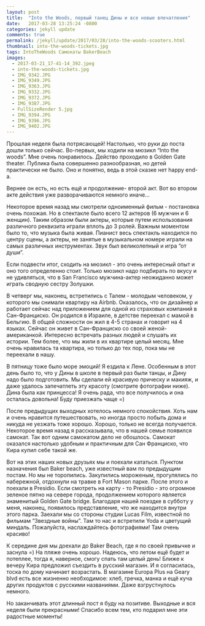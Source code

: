 ```yaml
---
layout: post
title:  "Into the Woods, первый танец Дины и все новые впечатления"
date:   2017-03-28 13:25:24 -0800
categories: jekyll update
comments: true
permalink: /jekyll/update/2017/03/28/into-the-woods-scooters.html
thumbnail: into-the-woods-tickets.jpg
tags: IntoTheWoods Самокаты BakerBeach
images:
  - 2017-03-21_17-41-14_392.jpeg
  - into-the-woods-tickets.jpg
  - IMG_9342.JPG
  - IMG_9349.JPG
  - IMG_9363.JPG
  - IMG_9332.JPG
  - IMG_9372.JPG
  - IMG_9387.JPG
  - FullSizeRender 5.jpg
  - IMG_9394.JPG
  - IMG_9396.JPG
  - IMG_9402.JPG
---
```


Прошлая неделя была потрясающей! Настолько, что руки до поста дошли только сейчас.
Во-первых, мы ходили на мюзикл “Into the woods”. Мне очень понравилось. Действо проходило в Golden Gate theater. Публика была совершенно разнообразная, но детей практически не было. Оно и понятно, ведь в этой сказке нет happy end-а.
<!--separate-->
Вернее он есть, но есть ещё и продолжение- второй акт. Вот во втором акте действия уже разворачиваются немного иначе...

Некоторое время назад мы смотрели одноименный фильм - постановка очень похожая. Но в спектакле было всего 12 актеров (6 мужчин и 6 женщин). Таким образом были актеры, которые путем использования различного реквизита играли вплоть до 3 ролей. Важным моментом было то, что музыка была живая. Пианист весь спектакль находился по центру сцены, а актеры, не занятые в музыкальном номере играли на самых различных инструментах. Звук был великолепный и игра “от души”.

Если подвести итог, сходить на мюзикл - это очень интересный опыт и оно того определенно стоит. Только мюзикл надо подбирать по вкусу и не удивляться, что в San Francisco мужчина-актер неожиданно может играть сводную сестру Золушки.

В четверг мы, наконец, встретились с Талем - молодым человеком, у которого мы снимали квартиру на Airbnb. Оказалось, что он дизайнер и работает сейчас над приложением для одной из страховых компаний в Сан-Франциско. Он родился в Израиле, в детстве переехал с мамой в Бельгию. В общей сложности он жил в 4-5 странах и говорит на 4 языках. Сейчас он живет в Сан-Франциско со своей женой-американкой.
Интересно встречать разных людей и слушать их истории. Тем более, что мы жили в их квартире целый месяц. Мне очень нравилась та квартира, но только до тех пор, пока мы не переехали в нашу.

В пятницу тоже было море эмоций! Я ездила к Лене. Особенным в этот день было то, что у Дины в школе в первый раз были танцы, и Дину надо было подготовить. Мы сделали ей красивую прическу и макияж, и даже удалось запечатлеть эту красоту (смотрите фотографии ниже). Дина была как принцесса! Я очень рада, что все получилось и она осталась довольна! Буду приезжать чаще =)

После предыдущих выходных хотелось немного спокойствия. Хоть нам и очень нравится путешествовать, но иногда просто побыть дома и никуда не уезжать тоже хорошо. Хорошо, только не всегда получается.
Некоторое время назад я рассказывала, что в нашей семье появился самокат. Так вот одним самокатом дело не обошлось. Самокат оказался настолько удобным и практичным для Сан Франциско, что Кира купил себе такой же.

Вот на этих наших новых друзьях мы и поехали кататься. Пунктом назначения был Baker beach, уже известный вам по предыдущим постам. Но мы не торопились. Закупились мороженым, прогулялись по набережной, отдохнули на травке в Fort Mason парке. После этого и поехали в Presidio. Если смотреть на карту - то Presidio - это огромное зеленое пятно на севере города, продолжением которого является знаменитый Golden Gate bridge. Благодаря нашей поездке в субботу у меня, наконец, появилось представление, что же находится внутри этого парка. Заехали мы со стороны студии Lucas Film, известной по фильмам “Звездные войны”.  Там то нас и встретили Yoda и цветущий миндаль. Пожалуйста, наслаждайтесь фотографиями! Там очень красиво!

К середине дня мы доехали до Baker Beach, где я по своей привычке и заснула =) На пляже очень хорошо. Надеюсь, что летом ещё будет и потеплее, тогда я, наверное, смогу спать там целый день! Ближе к вечеру Кира предложил съездить в русский магазин. И я согласилась, тоска по дому начинает возрастать. В магазине Europa Plus на Geary blvd есть все жизненно необходимое: хлеб, гречка, манка и ещё куча других продуктов с русскими названиями. Даже взгрустнулось немного.

Но заканчивать этот длинный пост я буду на позитиве. Выходные и вся неделя были прекрасными! Спасибо всем тем, кто подарил мне эти радостные моменты!